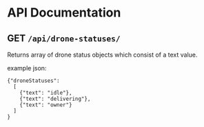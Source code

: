 # API Documentation

## GET `/api/drone-statuses/`

Returns array of drone status objects which consist of a text value.

example json:

```
{"droneStatuses":
  [
    {"text": "idle"},
    {"text": "delivering"},
    {"text": "owner"}
  ]
}
```
